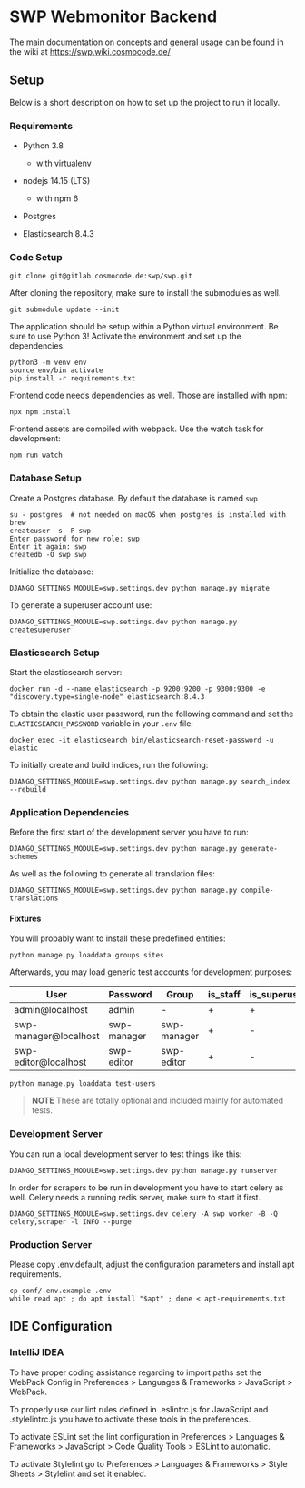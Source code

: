 # SWP Webmonitor Backend

The main documentation on concepts and general usage can be found in the wiki
at https://swp.wiki.cosmocode.de/


## Setup

Below is a short description on how to set up the project to run it locally.


### Requirements

* Python 3.8
  - with virtualenv

* nodejs 14.15 (LTS)
  * with npm 6

* Postgres

* Elasticsearch 8.4.3


### Code Setup

``` console
git clone git@gitlab.cosmocode.de:swp/swp.git
```

After cloning the repository, make sure to install the submodules as well.

``` console
git submodule update --init
```

The application should be setup within a Python virtual environment. Be sure to
use Python 3! Activate the environment and set up the dependencies.

``` console
python3 -m venv env
source env/bin activate
pip install -r requirements.txt
```

Frontend code needs dependencies as well. Those are installed with npm:

``` console
npx npm install
```

Frontend assets are compiled with webpack. Use the watch task for development:

``` console
npm run watch
```

### Database Setup

Create a Postgres database. By default the database is named `swp`

``` console
su - postgres  # not needed on macOS when postgres is installed with brew
createuser -s -P swp
Enter password for new role: swp
Enter it again: swp
createdb -O swp swp
```

Initialize the database:

``` console
DJANGO_SETTINGS_MODULE=swp.settings.dev python manage.py migrate
```

To generate a superuser account use:

``` console
DJANGO_SETTINGS_MODULE=swp.settings.dev python manage.py createsuperuser
```


### Elasticsearch Setup

Start the elasticsearch server:

```console
docker run -d --name elasticsearch -p 9200:9200 -p 9300:9300 -e "discovery.type=single-node" elasticsearch:8.4.3
```

To obtain the elastic user password, run the following command and set the `ELASTICSEARCH_PASSWORD` variable in your
`.env` file:

``` console
docker exec -it elasticsearch bin/elasticsearch-reset-password -u elastic
```

To initially create and build indices, run the following:

``` console
DJANGO_SETTINGS_MODULE=swp.settings.dev python manage.py search_index --rebuild
```


### Application Dependencies

Before the first start of the development server you have to run:

``` console
DJANGO_SETTINGS_MODULE=swp.settings.dev python manage.py generate-schemes
```

As well as the following to generate all translation files:

``` console
DJANGO_SETTINGS_MODULE=swp.settings.dev python manage.py compile-translations
```

#### Fixtures

You will probably want to install these predefined entities:

``` console
python manage.py loaddata groups sites
```

Afterwards, you may load generic test accounts for development purposes:

| User | Password | Group | is_staff | is_superuser |
| ---- | -------- | ----- | -------- | ------------ |
| admin@localhost | admin | - | + | + |
| swp-manager@localhost | swp-manager | swp-manager | + | - |
| swp-editor@localhost | swp-editor | swp-editor | + | - |

``` console
python manage.py loaddata test-users
```

> **NOTE** These are totally optional and included mainly for automated tests.


### Development Server

You can run a local development server to test things like this:

``` console
DJANGO_SETTINGS_MODULE=swp.settings.dev python manage.py runserver
```

In order for scrapers to be run in development you have to start celery as well.
Celery needs a running redis server, make sure to start it first.

``` console
DJANGO_SETTINGS_MODULE=swp.settings.dev celery -A swp worker -B -Q celery,scraper -l INFO --purge
```


### Production Server

Please copy .env.default, adjust the configuration parameters and install apt requirements.

``` console
cp conf/.env.example .env
while read apt ; do apt install "$apt" ; done < apt-requirements.txt
```


## IDE Configuration

### IntelliJ IDEA

To have proper coding assistance regarding to import paths set the WebPack Config
in Preferences > Languages & Frameworks > JavaScript > WebPack.

To properly use our lint rules defined in .eslintrc.js for JavaScript and .stylelintrc.js
you have to activate these tools in the preferences.

To activate ESLint set the lint configuration in Preferences > Languages & Frameworks >
JavaScript > Code Quality Tools > ESLint to automatic.

To activate Stylelint go to Preferences > Languages & Frameworks > Style Sheets > Stylelint
and set it enabled.
